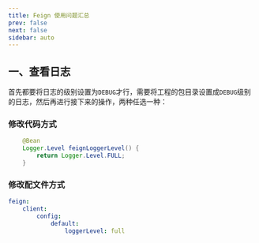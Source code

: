 ```yaml
---
title: Feign 使用问题汇总
prev: false
next: false
sidebar: auto
---
```


## 一、查看日志

首先都要将日志的级别设置为`DEBUG`才行，需要将工程的包目录设置成`DEBUG`级别的日志，然后再进行接下来的操作，两种任选一种：

### 修改代码方式

```java
    @Bean
    Logger.Level feignLoggerLevel() {
        return Logger.Level.FULL;
    }
```

### 修改配文件方式

```yaml
feign:
    client:
        config:
            default:
                loggerLevel: full
```
